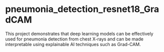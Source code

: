 # pneumonia_detection_resnet18_GradCAM
This project demonstrates that deep learning models can be effectively used for pneumonia detection from chest X-rays and can be made interpretable using explainable AI techniques such as Grad-CAM.
